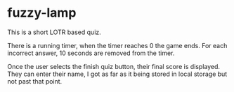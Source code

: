 # fuzzy-lamp
This is a short LOTR based quiz.

There is a running timer, when the timer reaches 0 the game ends. For each incorrect answer, 10 seconds are removed from the timer.

Once the user selects the finish quiz button, their final score is displayed. They can enter their name, I got as far as it being stored in local storage but not past that point.